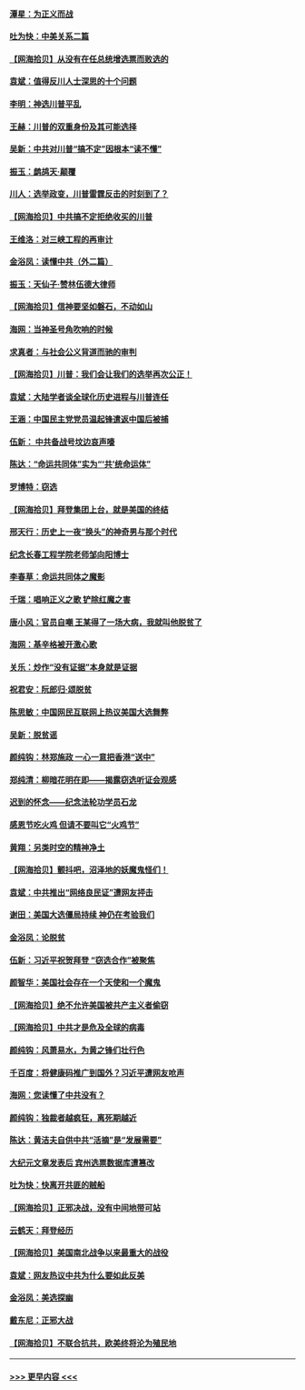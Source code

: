 #### [潭星：为正义而战](../pages/nsc993/n12600926.md?t=12072302) 
#### [吐为快：中美关系二篇](../pages/nsc993/n12600908.md?t=12072302) 
#### [【网海拾贝】从没有在任总统增选票而败选的](../pages/nsc993/n12600435.md?t=12072302) 
#### [袁斌：值得反川人士深思的十个问题](../pages/nsc993/n12600332.md?t=12072302) 
#### [李明：神选川普平乱](../pages/nsc993/n12599751.md?t=12072302) 
#### [王赫：川普的双重身份及其可能选择](../pages/nsc993/n12599723.md?t=12072302) 
#### [吴新：中共对川普“搞不定”因根本“读不懂”](../pages/nsc993/n12599502.md?t=12072302) 
#### [振玉：鹧鸪天‧颠覆](../pages/nsc993/n12599494.md?t=12072302) 
#### [川人：选举政变，川普雷霆反击的时刻到了？](../pages/nsc993/n12599291.md?t=12072302) 
#### [【网海拾贝】中共搞不定拒绝收买的川普](../pages/nsc993/n12598955.md?t=12072302) 
#### [王维洛：对三峡工程的再审计](../pages/nsc993/n12598436.md?t=12072302) 
#### [金浴凤：读懂中共（外二篇）](../pages/nsc993/n12597943.md?t=12072302) 
#### [振玉：天仙子‧赞林伍德大律师](../pages/nsc993/n12597929.md?t=12072302) 
#### [【网海拾贝】信神要坚如磐石，不动如山](../pages/nsc993/n12597901.md?t=12072302) 
#### [海网：当神圣号角吹响的时候](../pages/nsc993/n12595891.md?t=12072302) 
#### [求真者：与社会公义背道而驰的审判](../pages/nsc993/n12595868.md?t=12072302) 
#### [【网海拾贝】川普：我们会让我们的选举再次公正！](../pages/nsc993/n12594930.md?t=12072302) 
#### [袁斌：大陆学者谈全球化历史进程与川普连任](../pages/nsc993/n12594690.md?t=12072302) 
#### [王涵：中国民主党党员温起锋遣返中国后被捕](../pages/nsc993/n12594540.md?t=12072302) 
#### [伍新： 中共备战号坟边哀声嚎](../pages/nsc993/n12593086.md?t=12072302) 
#### [陈达：“命运共同体”实为“‘共’统命运体”](../pages/nsc993/n12590865.md?t=12072302) 
#### [罗博特：窃选](../pages/nsc993/n12590619.md?t=12072302) 
#### [【网海拾贝】拜登集团上台，就是美国的终结](../pages/nsc993/n12589725.md?t=12072302) 
#### [邢天行：历史上一夜“换头”的神奇男与那个时代](../pages/nsc993/n12589424.md?t=12072302) 
#### [纪念长春工程学院老师邹向阳博士](../pages/nsc993/n12585390.md?t=12072302) 
#### [李春草：命运共同体之魔影](../pages/nsc993/n12585026.md?t=12072302) 
#### [千瑞：唱响正义之歌 铲除红魔之害](../pages/nsc993/n12585002.md?t=12072302) 
#### [唐小风：官员自嘲 王某得了一场大病，我就叫他脱贫了](../pages/nsc993/n12584981.md?t=12072302) 
#### [海网：基辛格被开激心歌](../pages/nsc993/n12584946.md?t=12072302) 
#### [关乐：炒作“没有证据”本身就是证据](../pages/nsc993/n12583146.md?t=12072302) 
#### [祝君安：阮郎归‧颂脱贫](../pages/nsc993/n12583119.md?t=12072302) 
#### [陈思敏：中国网民互联网上热议美国大选舞弊](../pages/nsc993/n12582845.md?t=12072302) 
#### [吴新：脱贫谣](../pages/nsc993/n12580839.md?t=12072302) 
#### [颜纯钩：林郑施政 一心一意把香港“送中”](../pages/nsc993/n12580805.md?t=12072302) 
#### [郑纯清：柳暗花明在即——揭露窃选听证会观感](../pages/nsc993/n12580795.md?t=12072302) 
#### [迟到的怀念——纪念法轮功学员石龙](../pages/nsc993/n12580245.md?t=12072302) 
#### [感恩节吃火鸡  但请不要叫它“火鸡节”](../pages/nsc993/n12580252.md?t=12072302) 
#### [黄翔：另类时空的精神净土](../pages/nsc993/n12578638.md?t=12072302) 
#### [【网海拾贝】颤抖吧，沼泽地的妖魔鬼怪们！](../pages/nsc993/n12578552.md?t=12072302) 
#### [袁斌：中共推出“网络良民证”遭网友抨击](../pages/nsc993/n12578511.md?t=12072302) 
#### [谢田：美国大选僵局持续 神仍在考验我们](../pages/nsc993/n12577432.md?t=12072302) 
#### [金浴凤：论脱贫](../pages/nsc993/n12576386.md?t=12072302) 
#### [伍新：习近平祝贺拜登 “窃选合作”被聚焦](../pages/nsc993/n12576358.md?t=12072302) 
#### [颜智华：美国社会存在一个天使和一个魔鬼](../pages/nsc993/n12574299.md?t=12072302) 
#### [【网海拾贝】绝不允许美国被共产主义者偷窃](../pages/nsc993/n12573396.md?t=12072302) 
#### [【网海拾贝】中共才是危及全球的病毒](../pages/nsc993/n12571204.md?t=12072302) 
#### [颜纯钩：风萧易水，为黄之锋们壮行色](../pages/nsc993/n12571487.md?t=12072302) 
#### [千百度：将健康码推广到国外？习近平遭网友呛声](../pages/nsc993/n12570808.md?t=12072302) 
#### [海网：您读懂了中共没有？](../pages/nsc993/n12570487.md?t=12072302) 
#### [颜纯钩：独裁者越疯狂，离死期越近](../pages/nsc993/n12569055.md?t=12072302) 
#### [陈达：黄洁夫自供中共“活摘”是“发展需要”](../pages/nsc993/n12568541.md?t=12072302) 
#### [大纪元文章发表后 宾州选票数据库遭篡改](../pages/nsc993/n12568105.md?t=12072302) 
#### [吐为快：快离开共匪的贼船](../pages/nsc993/n12568462.md?t=12072302) 
#### [【网海拾贝】正邪决战，没有中间地带可站](../pages/nsc993/n12568439.md?t=12072302) 
#### [云鹤天：拜登经历](../pages/nsc993/n12567294.md?t=12072302) 
#### [【网海拾贝】美国南北战争以来最重大的战役](../pages/nsc993/n12567247.md?t=12072302) 
#### [袁斌：网友热议中共为什么要如此反美](../pages/nsc993/n12567162.md?t=12072302) 
#### [金浴凤：美选探幽](../pages/nsc993/n12567147.md?t=12072302) 
#### [戴东尼：正邪大战](../pages/nsc993/n12567033.md?t=12072302) 
#### [【网海拾贝】不联合抗共，欧美终将沦为殖民地](../pages/nsc993/n12565068.md?t=12072302) 

----
#### [ >>> 更早内容 <<< ](../indexes/nsc993-earlier.md)
